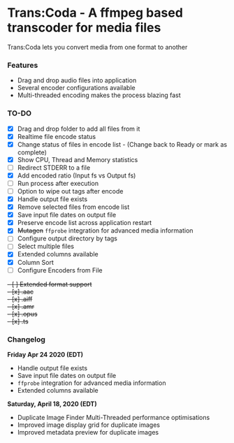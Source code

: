 # Trans:Coda - A ffmpeg based transcoder for media files
Trans:Coda lets you convert media from one format to another

### Features
* Drag and drop audio files into application
* Several encoder configurations available
* Multi-threaded encoding makes the process blazing fast

### TO-DO
- [x] Drag and drop folder to add all files from it
- [x] Realtime file encode status
- [x] Change status of files in encode list - (Change back to Ready or mark as complete)
- [x] Show CPU, Thread and Memory statistics
- [ ] Redirect STDERR to a file
- [x] Add encoded ratio (Input fs vs Output fs)
- [ ] Run process after execution
- [ ] Option to wipe out tags after encode
- [x] Handle output file exists
- [x] Remove selected files from encode list
- [x] Save input file dates on output file
- [x] Preserve encode list across application restart
- [x] ~~Mutagen~~ `ffprobe` integration for advanced media information
- [ ] Configure output directory by tags
- [ ] Select multiple files
- [x] Extended columns available
- [x] Column Sort
- [ ] Configure Encoders from File
<del>
- [ ] Extended format support<br>
  - [x] .aac<br>
  - [x] .aiff<br>
  - [x] .amr<br>
  - [x] .opus<br>
  - [x] .ts</del>

### Changelog
**Friday Apr 24 2020 (EDT)** 
- Handle output file exists
- Save input file dates on output file
- `ffprobe` integration for advanced media information
- Extended columns available

**Saturday, April 18, 2020 (EDT)**
- Duplicate Image Finder Multi-Threaded performance optimisations
- Improved image display grid for duplicate images
- Improved metadata preview for duplicate images